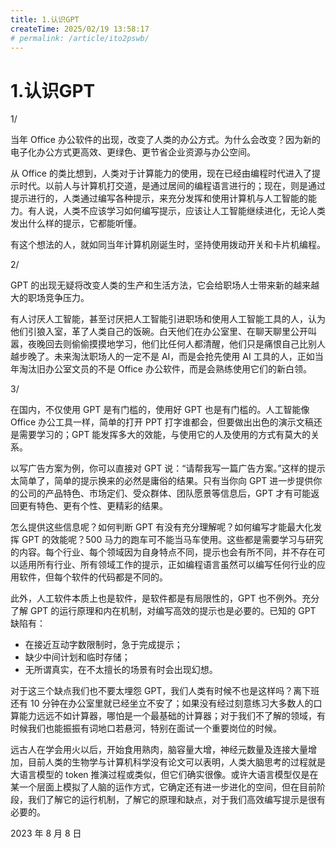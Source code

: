 ```yaml
---
title: 1.认识GPT
createTime: 2025/02/19 13:58:17
# permalink: /article/ito2pswb/
---
```

# 1.认识GPT

1/

当年 Office 办公软件的出现，改变了人类的办公方式。为什么会改变？因为新的电子化办公方式更高效、更绿色、更节省企业资源与办公空间。

从 Office 的类比想到，人类对于计算能力的使用，现在已经由编程时代进入了提示时代。以前人与计算机打交道，是通过居间的编程语言进行的；现在，则是通过提示进行的，人类通过编写各种提示，来充分发挥和使用计算机与人工智能的能力。有人说，人类不应该学习如何编写提示，应该让人工智能继续进化，无论人类发出什么样的提示，它都能听懂。

有这个想法的人，就如同当年计算机刚诞生时，坚持使用拨动开关和卡片机编程。

2/

GPT 的出现无疑将改变人类的生产和生活方法，它会给职场人士带来新的越来越大的职场竞争压力。

有人讨厌人工智能，甚至讨厌把人工智能引进职场和使用人工智能工具的人，认为他们引狼入室，革了人类自己的饭碗。白天他们在办公室里、在聊天聊里公开叫嚣，夜晚回去则偷偷摸摸地学习，他们比任何人都清醒，他们只是痛恨自己比别人越步晚了。未来淘汰职场人的一定不是 AI，而是会抢先使用 AI 工具的人，正如当年淘汰旧办公室文员的不是 Office 办公软件，而是会熟练使用它们的新白领。

3/

在国内，不仅使用 GPT 是有门槛的，使用好 GPT 也是有门槛的。人工智能像 Office 办公工具一样，简单的打开 PPT 打字谁都会，但要做出出色的演示文稿还是需要学习的；GPT 能发挥多大的效能，与使用它的人及使用的方式有莫大的关系。

以写广告方案为例，你可以直接对 GPT 说：“请帮我写一篇广告方案。”这样的提示太简单了，简单的提示换来的必然是庸俗的结果。只有当你向 GPT 进一步提供你的公司的产品特色、市场定们、受众群体、团队愿景等信息后，GPT 才有可能返回更有特色、更有个性、更精彩的结果。

怎么提供这些信息呢？如何判断 GPT 有没有充分理解呢？如何编写才能最大化发挥 GPT 的效能呢？500 马力的跑车可不能当马车使用。这些都是需要学习与研究的内容。每个行业、每个领域因为自身特点不同，提示也会有所不同，并不存在可以适用所有行业、所有领域工作的提示，正如编程语言虽然可以编写任何行业的应用软件，但每个软件的代码都是不同的。

此外，人工软件本质上也是软件，是软件都是有局限性的，GPT 也不例外。充分了解 GPT 的运行原理和内在机制，对编写高效的提示也是必要的。已知的 GPT 缺陷有：

- 在接近互动字数限制时，急于完成提示；
- 缺少中间计划和临时存储；
- 无所谓真实，在不太擅长的场景有时会出现幻想。

对于这三个缺点我们也不要太埋怨 GPT，我们人类有时候不也是这样吗？离下班还有 10 分钟在办公室里就已经坐立不安了；如果没有经过刻意练习大多数人的口算能力远远不如计算器，哪怕是一个最基础的计算器；对于我们不了解的领域，有时候我们也能振振有词地口若悬河，特别在面试一个重要岗位的时候。

远古人在学会用火以后，开始食用熟肉，脑容量大增，神经元数量及连接大量增加，目前人类的生物学与计算机科学没有论文可以表明，人类大脑思考的过程就是大语言模型的 token 推演过程或类似，但它们确实很像。或许大语言模型仅是在某一个层面上模拟了人脑的运作方式，它确定还有进一步进化的空间，但在目前阶段，我们了解它的运行机制，了解它的原理和缺点，对于我们高效编写提示是很有必要的。

2023 年 8 月 8 日
